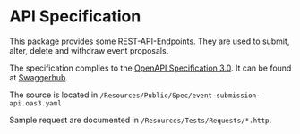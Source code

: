 # API Specification

This package provides some REST-API-Endpoints. They are used to submit, alter, delete and withdraw event proposals.

The specification complies to the [OpenAPI Specification 3.0](https://spec.openapis.org/oas/v3.0.3).
It can be found at [Swaggerhub](https://app.swaggerhub.com/apis/fr-iki/event-submission/0.1.0).

The source is located in `/Resources/Public/Spec/event-submission-api.oas3.yaml`

Sample request are documented in  `/Resources/Tests/Requests/*.http`.
